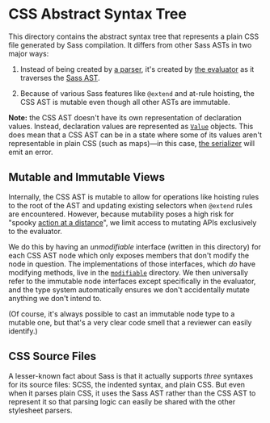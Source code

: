 # CSS Abstract Syntax Tree

This directory contains the abstract syntax tree that represents a plain CSS
file generated by Sass compilation. It differs from other Sass ASTs in two major
ways:

1. Instead of being created by [a parser], it's created by [the evaluator] as it
   traverses the [Sass AST].

   [a parser]: ../../parse/README.md
   [the evaluator]: ../../visitor/async_evaluate.dart
   [Sass AST]: ../sass/README.md

2. Because of various Sass features like `@extend` and at-rule hoisting, the CSS
   AST is mutable even though all other ASTs are immutable.

**Note:** the CSS AST doesn't have its own representation of declaration values.
Instead, declaration values are represented as [`Value`] objects. This does mean
that a CSS AST can be in a state where some of its values aren't representable
in plain CSS (such as maps)—in this case, [the serializer] will emit an error.

[`Value`]: ../../value/README.md
[the serializer]: ../../visitor/serialize.dart

## Mutable and Immutable Views

Internally, the CSS AST is mutable to allow for operations like hoisting rules
to the root of the AST and updating existing selectors when `@extend` rules are
encountered. However, because mutability poses a high risk for "spooky [action
at a distance]", we limit access to mutating APIs exclusively to the evaluator.

[action at a distance]: https://en.wikipedia.org/wiki/Action_at_a_distance_(computer_programming)

We do this by having an _unmodifiable_ interface (written in this directory) for
each CSS AST node which only exposes members that don't modify the node in
question. The implementations of those interfaces, which _do_ have modifying
methods, live in the [`modifiable`] directory. We then universally refer to the
immutable node interfaces except specifically in the evaluator, and the type
system automatically ensures we don't accidentally mutate anything we don't
intend to.

[`modifiable`]: modifiable

(Of course, it's always possible to cast an immutable node type to a mutable
one, but that's a very clear code smell that a reviewer can easily identify.)

## CSS Source Files

A lesser-known fact about Sass is that it actually supports _three_ syntaxes for
its source files: SCSS, the indented syntax, and plain CSS. But even when it
parses plain CSS, it uses the Sass AST rather than the CSS AST to represent it
so that parsing logic can easily be shared with the other stylesheet parsers.
